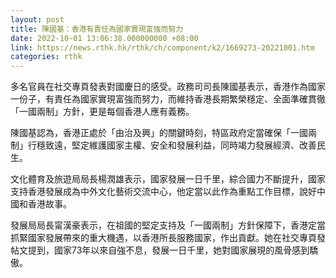 ```yaml
---
layout: post
title: 陳國基：香港有責任為國家實現富強而努力
date: 2022-10-01 13:06:38.000000000 +08:00
link: https://news.rthk.hk/rthk/ch/component/k2/1669273-20221001.htm
categories: rthk
---
```


多名官員在社交專頁發表對國慶日的感受。政務司司長陳國基表示，香港作為國家一份子，有責任為國家實現富強而努力，而維持香港長期繁榮穩定、全面準確貫徹「一國兩制」方針，更是每個香港人應有義務。

陳國基認為，香港正處於「由治及興」的關鍵時刻，特區政府定當確保「一國兩制」行穩致遠，堅定維護國家主權、安全和發展利益，同時竭力發展經濟、改善民生。

文化體育及旅遊局局長楊潤雄表示，國家發展一日千里，綜合國力不斷提升，國家支持香港發展成為中外文化藝術交流中心，他定當以此作為重點工作目標，說好中國和香港故事。

發展局局長甯漢豪表示，在祖國的堅定支持及「一國兩制」方針保障下，香港定當抓緊國家發展帶來的重大機遇，以香港所長服務國家，作出貢獻。她在社交專頁發帖文提到，國家73年以來自強不息，發展一日千里，她對國家展現的風骨感到驕傲。
